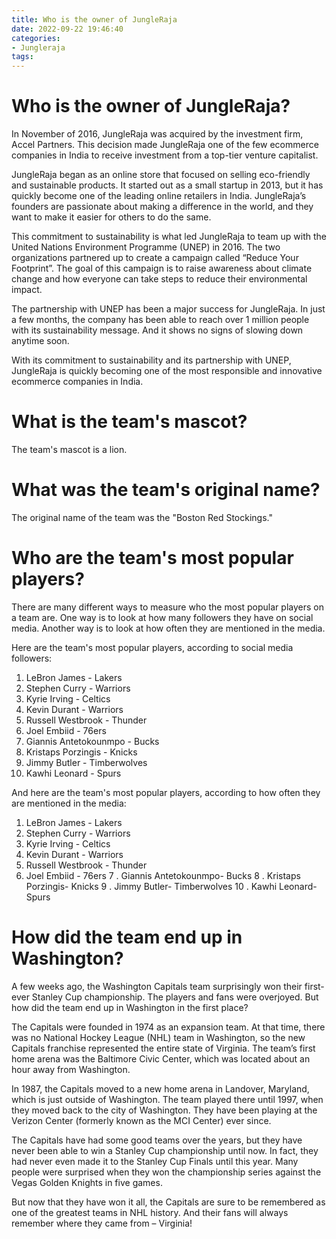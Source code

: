 ```yaml
---
title: Who is the owner of JungleRaja
date: 2022-09-22 19:46:40
categories:
- Jungleraja
tags:
---
```



#  Who is the owner of JungleRaja?

In November of 2016, JungleRaja was acquired by the investment firm, Accel Partners. This decision made JungleRaja one of the few ecommerce companies in India to receive investment from a top-tier venture capitalist.

JungleRaja began as an online store that focused on selling eco-friendly and sustainable products. It started out as a small startup in 2013, but it has quickly become one of the leading online retailers in India. JungleRaja’s founders are passionate about making a difference in the world, and they want to make it easier for others to do the same.

This commitment to sustainability is what led JungleRaja to team up with the United Nations Environment Programme (UNEP) in 2016. The two organizations partnered up to create a campaign called “Reduce Your Footprint”. The goal of this campaign is to raise awareness about climate change and how everyone can take steps to reduce their environmental impact.

The partnership with UNEP has been a major success for JungleRaja. In just a few months, the company has been able to reach over 1 million people with its sustainability message. And it shows no signs of slowing down anytime soon.

With its commitment to sustainability and its partnership with UNEP, JungleRaja is quickly becoming one of the most responsible and innovative ecommerce companies in India.

#  What is the team's mascot?

The team's mascot is a lion.

#  What was the team's original name?

The original name of the team was the "Boston Red Stockings."

#  Who are the team's most popular players?

There are many different ways to measure who the most popular players on a team are. One way is to look at how many followers they have on social media. Another way is to look at how often they are mentioned in the media.

Here are the team's most popular players, according to social media followers:

1. LeBron James - Lakers
2. Stephen Curry - Warriors
3. Kyrie Irving - Celtics
4. Kevin Durant - Warriors
5. Russell Westbrook - Thunder
6. Joel Embiid - 76ers
7. Giannis Antetokounmpo - Bucks
8. Kristaps Porzingis - Knicks
9. Jimmy Butler - Timberwolves
10. Kawhi Leonard - Spurs

And here are the team's most popular players, according to how often they are mentioned in the media:

1. LeBron James - Lakers
2. Stephen Curry - Warriors
3. Kyrie Irving - Celtics
4. Kevin Durant - Warriors
5. Russell Westbrook - Thunder
6. Joel Embiid - 76ers  7 . Giannis Antetokounmpo- Bucks  8 . Kristaps Porzingis- Knicks  9 . Jimmy Butler- Timberwolves  10 . Kawhi Leonard- Spurs

#  How did the team end up in Washington?

A few weeks ago, the Washington Capitals team surprisingly won their first-ever Stanley Cup championship. The players and fans were overjoyed. But how did the team end up in Washington in the first place?

The Capitals were founded in 1974 as an expansion team. At that time, there was no National Hockey League (NHL) team in Washington, so the new Capitals franchise represented the entire state of Virginia. The team’s first home arena was the Baltimore Civic Center, which was located about an hour away from Washington.

In 1987, the Capitals moved to a new home arena in Landover, Maryland, which is just outside of Washington. The team played there until 1997, when they moved back to the city of Washington. They have been playing at the Verizon Center (formerly known as the MCI Center) ever since.

The Capitals have had some good teams over the years, but they have never been able to win a Stanley Cup championship until now. In fact, they had never even made it to the Stanley Cup Finals until this year. Many people were surprised when they won the championship series against the Vegas Golden Knights in five games.

But now that they have won it all, the Capitals are sure to be remembered as one of the greatest teams in NHL history. And their fans will always remember where they came from – Virginia!